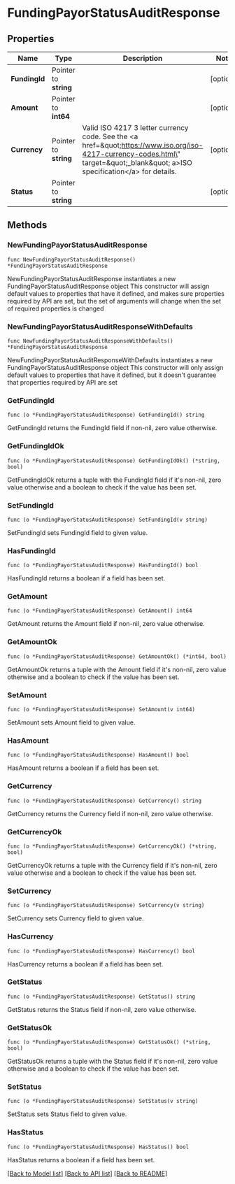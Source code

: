 # FundingPayorStatusAuditResponse

## Properties

Name | Type | Description | Notes
------------ | ------------- | ------------- | -------------
**FundingId** | Pointer to **string** |  | [optional] 
**Amount** | Pointer to **int64** |  | [optional] 
**Currency** | Pointer to **string** | Valid ISO 4217 3 letter currency code. See the &lt;a href&#x3D;\&quot;https://www.iso.org/iso-4217-currency-codes.html\&quot; target&#x3D;\&quot;_blank\&quot; a&gt;ISO specification&lt;/a&gt; for details. | [optional] 
**Status** | Pointer to **string** |  | [optional] 

## Methods

### NewFundingPayorStatusAuditResponse

`func NewFundingPayorStatusAuditResponse() *FundingPayorStatusAuditResponse`

NewFundingPayorStatusAuditResponse instantiates a new FundingPayorStatusAuditResponse object
This constructor will assign default values to properties that have it defined,
and makes sure properties required by API are set, but the set of arguments
will change when the set of required properties is changed

### NewFundingPayorStatusAuditResponseWithDefaults

`func NewFundingPayorStatusAuditResponseWithDefaults() *FundingPayorStatusAuditResponse`

NewFundingPayorStatusAuditResponseWithDefaults instantiates a new FundingPayorStatusAuditResponse object
This constructor will only assign default values to properties that have it defined,
but it doesn't guarantee that properties required by API are set

### GetFundingId

`func (o *FundingPayorStatusAuditResponse) GetFundingId() string`

GetFundingId returns the FundingId field if non-nil, zero value otherwise.

### GetFundingIdOk

`func (o *FundingPayorStatusAuditResponse) GetFundingIdOk() (*string, bool)`

GetFundingIdOk returns a tuple with the FundingId field if it's non-nil, zero value otherwise
and a boolean to check if the value has been set.

### SetFundingId

`func (o *FundingPayorStatusAuditResponse) SetFundingId(v string)`

SetFundingId sets FundingId field to given value.

### HasFundingId

`func (o *FundingPayorStatusAuditResponse) HasFundingId() bool`

HasFundingId returns a boolean if a field has been set.

### GetAmount

`func (o *FundingPayorStatusAuditResponse) GetAmount() int64`

GetAmount returns the Amount field if non-nil, zero value otherwise.

### GetAmountOk

`func (o *FundingPayorStatusAuditResponse) GetAmountOk() (*int64, bool)`

GetAmountOk returns a tuple with the Amount field if it's non-nil, zero value otherwise
and a boolean to check if the value has been set.

### SetAmount

`func (o *FundingPayorStatusAuditResponse) SetAmount(v int64)`

SetAmount sets Amount field to given value.

### HasAmount

`func (o *FundingPayorStatusAuditResponse) HasAmount() bool`

HasAmount returns a boolean if a field has been set.

### GetCurrency

`func (o *FundingPayorStatusAuditResponse) GetCurrency() string`

GetCurrency returns the Currency field if non-nil, zero value otherwise.

### GetCurrencyOk

`func (o *FundingPayorStatusAuditResponse) GetCurrencyOk() (*string, bool)`

GetCurrencyOk returns a tuple with the Currency field if it's non-nil, zero value otherwise
and a boolean to check if the value has been set.

### SetCurrency

`func (o *FundingPayorStatusAuditResponse) SetCurrency(v string)`

SetCurrency sets Currency field to given value.

### HasCurrency

`func (o *FundingPayorStatusAuditResponse) HasCurrency() bool`

HasCurrency returns a boolean if a field has been set.

### GetStatus

`func (o *FundingPayorStatusAuditResponse) GetStatus() string`

GetStatus returns the Status field if non-nil, zero value otherwise.

### GetStatusOk

`func (o *FundingPayorStatusAuditResponse) GetStatusOk() (*string, bool)`

GetStatusOk returns a tuple with the Status field if it's non-nil, zero value otherwise
and a boolean to check if the value has been set.

### SetStatus

`func (o *FundingPayorStatusAuditResponse) SetStatus(v string)`

SetStatus sets Status field to given value.

### HasStatus

`func (o *FundingPayorStatusAuditResponse) HasStatus() bool`

HasStatus returns a boolean if a field has been set.


[[Back to Model list]](../README.md#documentation-for-models) [[Back to API list]](../README.md#documentation-for-api-endpoints) [[Back to README]](../README.md)


